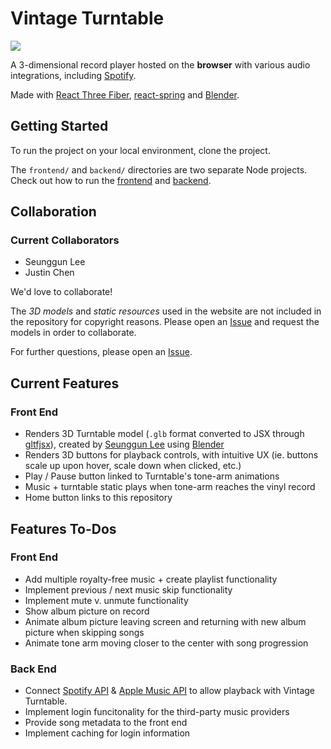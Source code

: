 # Vintage Turntable

<img src="https://media.giphy.com/media/82eRsCO38zY7EyQDK5/giphy.gif" />

A 3-dimensional record player hosted on the **browser** with various audio integrations, including [Spotify](https://open.spotify.com/).

Made with [React Three Fiber](https://github.com/pmndrs/react-three-fiber), [react-spring](https://react-spring.dev/) and [Blender](https://www.blender.org/).

## Getting Started

To run the project on your local environment, clone the project.

The `frontend/` and `backend/` directories are two separate Node projects. Check out how to run the [frontend](https://github.com/seungguini/vintage_turntable/tree/master/frontend#readme) and [backend](https://github.com/seungguini/vintage_turntable/tree/master/backend#readme).

## Collaboration

### Current Collaborators

- Seunggun Lee
- Justin Chen

We'd love to collaborate!

The _3D models_ and _static resources_ used in the website are not included in the repository for copyright reasons. Please open an [Issue](https://github.com/seungguini/vintage_turntable/issues) and request the models in order to collaborate.

For further questions, please open an [Issue](https://github.com/seungguini/vintage_turntable/issues).

## Current Features

### Front End

- Renders 3D Turntable model (`.glb` format converted to JSX through [gltfjsx](https://github.com/pmndrs/gltfjsx)), created by [Seunggun Lee](https://github.com/seungguini/) using [Blender](https://www.blender.org/)
- Renders 3D buttons for playback controls, with intuitive UX (ie. buttons scale up upon hover, scale down when clicked, etc.)
- Play / Pause button linked to Turntable's tone-arm animations
- Music + turntable static plays when tone-arm reaches the vinyl record
- Home button links to this repository

## Features To-Dos

### Front End

- Add multiple royalty-free music + create playlist functionality
- Implement previous / next music skip functionality
- Implement mute v. unmute functionality
- Show album picture on record
- Animate album picture leaving screen and returning with new album picture when skipping songs
- Animate tone arm moving closer to the center with song progression

### Back End

- Connect [Spotify API](https://developer.spotify.com/documentation/web-api/) & [Apple Music API](https://developer.apple.com/documentation/applemusicapi/) to allow playback with Vintage Turntable.
- Implement login funcitonality for the third-party music providers
- Provide song metadata to the front end
- Implement caching for login information

